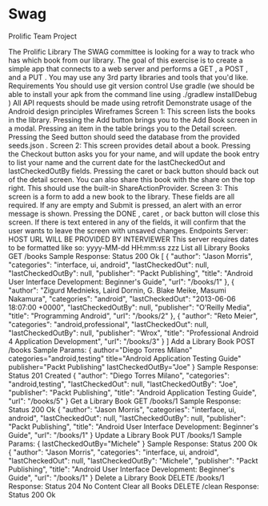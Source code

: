 Swag
====

Prolific Team Project

The Prolific Library
The SWAG committee is looking for a way to track who has which book from our library. The
goal of this exercise is to create a simple app that connects to a web server and performs a
GET , a POST , and a PUT . You may use any 3rd party libraries and tools that you'd like.
Requirements
You should use git version control
Use gradle (we should be able to install your apk from the command line using
./gradlew installDebug )
All API requests should be made using retrofit
Demonstrate usage of the Android design principles
Wireframes
Screen 1:
This screen lists the books in the library. Pressing the Add button brings you to the Add Book
screen in a modal. Pressing an item in the table brings you to the Detail screen. Pressing the
Seed button should seed the database from the provided seeds.json .
Screen 2:
This screen provides detail about a book. Pressing the Checkout button asks you for your
name, and will update the book entry to list your name and the current date for the
lastCheckedOut and lastCheckedOutBy fields. Pressing the caret or back button should
back out of the detail screen.
You can also share this book with the share on the top right. This should use the built-in
ShareActionProvider.
Screen 3:
This screen is a form to add a new book to the library. These fields are all required. If any are
empty and Submit is pressed, an alert with an error message is shown. Pressing the DONE ,
caret , or back button will close this screen. If there is text entered in any of the fields, it will
confirm that the user wants to leave the screen with unsaved changes.
Endpoints
Server: HOST URL WILL BE PROVIDED BY INTERVIEWER
This server requires dates to be formatted like so: yyyy-MM-dd HH:mm:ss zzz
List all Library Books
GET /books
Sample Response:
Status 200 Ok
[
{
"author": "Jason Morris",
"categories": "interface, ui, android",
"lastCheckedOut": null,
"lastCheckedOutBy": null,
"publisher": "Packt Publishing",
"title": "Android User Interface Development: Beginner's Guide",
"url": "/books/1"
},
{
"author": "Zigurd Mednieks, Laird Dornin, G. Blake Meike, Masumi
Nakamura",
"categories": "android",
"lastCheckedOut": "2013-06-06 18:07:00 +0000",
"lastCheckedOutBy": null,
"publisher": "O'Reilly Media",
"title": "Programming Android",
"url": "/books/2"
},
{
"author": "Reto Meier",
"categories": "android,professional",
"lastCheckedOut": null,
"lastCheckedOutBy": null,
"publisher": "Wrox",
"title": "Professional Android 4 Application Development",
"url": "/books/3"
}
]
Add a Library Book
POST /books
Sample Params:
{
author="Diego Torres Milano"
categories="android,testing"
title="Android Application Testing Guide"
publisher="Packt Publishing"
lastCheckedOutBy="Joe"
}
Sample Response:
Status 201 Created
{
"author": "Diego Torres Milano",
"categories": "android,testing",
"lastCheckedOut": null,
"lastCheckedOutBy": "Joe",
"publisher": "Packt Publishing",
"title": "Android Application Testing Guide",
"url": "/books/5"
}
Get a Library Book
GET /books/1
Sample Response:
Status 200 Ok
{
"author": "Jason Morris",
"categories": "interface, ui, android",
"lastCheckedOut": null,
"lastCheckedOutBy": null,
"publisher": "Packt Publishing",
"title": "Android User Interface Development: Beginner's Guide",
"url": "/books/1"
}
Update a Library Book
PUT /books/1
Sample Params:
{
lastCheckedOutBy="Michele"
}
Sample Response:
Status 200 Ok
{
"author": "Jason Morris",
"categories": "interface, ui, android",
"lastCheckedOut": null,
"lastCheckedOutBy": "Michele",
"publisher": "Packt Publishing",
"title": "Android User Interface Development: Beginner's Guide",
"url": "/books/1"
}
Delete a Library Book
DELETE /books/1
Response:
Status 204 No Content
Clear all Books
DELETE /clean
Response:
Status 200 Ok
